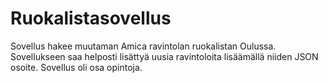 # Ruokalistasovellus

Sovellus hakee muutaman Amica ravintolan ruokalistan Oulussa. Sovellukseen saa helposti lisättyä uusia ravintoloita lisäämällä niiden
JSON osoite.
Sovellus oli osa opintoja.
